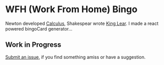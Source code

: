 # WFH (Work From Home) Bingo

Newton developed [Calculus](https://en.wikipedia.org/wiki/History_of_calculus), Shakespear wrote [King Lear](https://en.wikipedia.org/wiki/King_Lear). I made a react powered bingoCard generator...

## Work in Progress

[Submit an issue](https://github.com/brionwolf/wfh-bingo/issues), if you find something amiss or have a suggestion.
